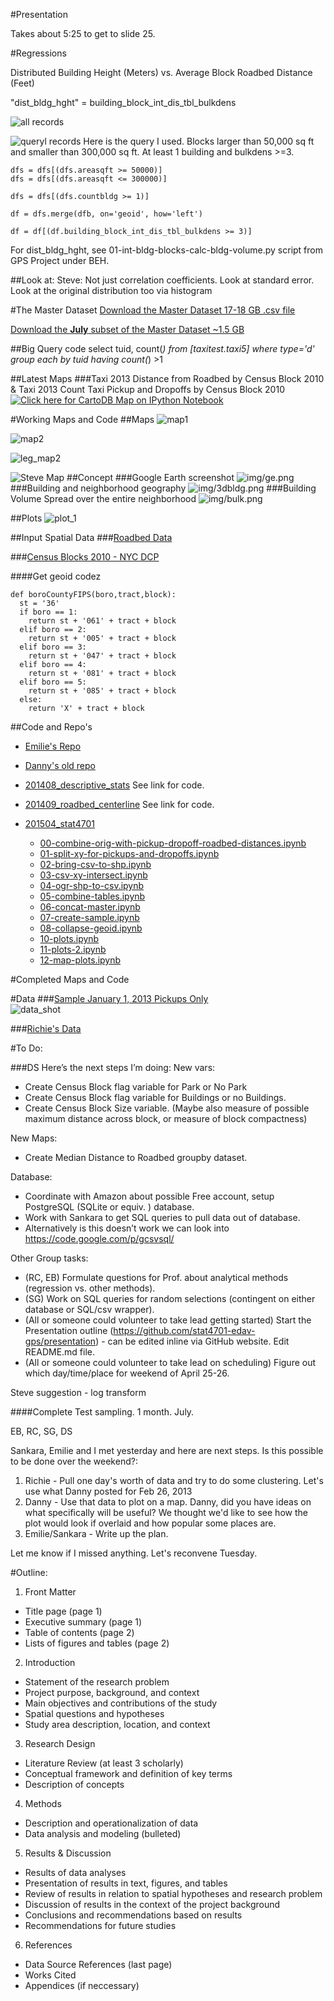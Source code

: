 #Presentation

Takes about 5:25 to get to slide 25. 




#Regressions

Distributed Building Height (Meters) vs. Average Block Roadbed Distance (Feet)

"dist_bldg_hght" = building_block_int_dis_tbl_bulkdens


![all records](img/figure_all.png)

![queryl records](img/figure_query.png)
Here is the query I used. Blocks larger than 50,000 sq ft and smaller than 300,000 sq ft. At least 1 building and bulkdens >=3.

	dfs = dfs[(dfs.areasqft >= 50000)]
	dfs = dfs[(dfs.areasqft <= 300000)]

	dfs = dfs[(dfs.countbldg >= 1)]

	df = dfs.merge(dfb, on='geoid', how='left')

	df = df[(df.building_block_int_dis_tbl_bulkdens >= 3)]

For dist_bldg_hght, see 01-int-bldg-blocks-calc-bldg-volume.py script from GPS Project under BEH. 

##Look at:
Steve: Not just correlation coefficients. Look at standard error. Look at the original distribution too via histogram

#The Master Dataset
[Download the Master Dataset 17-18 GB .csv file](https://www.dropbox.com/s/c1lcdjp8x66fehe/taxi_2013.csv?dl=0)

[Download the **July** subset of the Master Dataset ~1.5 GB](https://www.dropbox.com/s/n640541r8qe52ie/taxi_2013_m07.csv?dl=0)

##Big Query code
	select tuid, count(*) from [taxitest.taxi5]  where type='d' group each by tuid having count(*) >1



##Latest Maps
###Taxi 2013 Distance from Roadbed by Census Block 2010 & Taxi 2013 Count Taxi Pickup and Dropoffs by Census Block 2010
[![Click here for CartoDB Map on IPython Notebook](img/cartodb_screenshot.png)](http://nbviewer.ipython.org/github/nygeog/taxi/blob/master/tasks/201504_stat4701/22-map-plots.ipynb)

#Working Maps and Code
##Maps
![map1](https://raw.githubusercontent.com/stat4701-edav-gps/gps-taxi/master/img/bldg_distance.png)

![map2](https://raw.githubusercontent.com/stat4701-edav-gps/gps-taxi/master/img/midtown_20130101.png)

![leg_map2](https://raw.githubusercontent.com/stat4701-edav-gps/gps-taxi/master/img/midtown_20130101_legend.png)

![Steve Map](img/gps_map_v02.png)
##Concept
###Google Earth screenshot
![img/ge.png](img/ge.png)
###Building and neighborhood geography
![img/3dbldg.png](img/3dbldg.png)
###Building Volume Spread over the entire neighborhood
![img/bulk.png](img/bulk.png)


##Plots
![plot_1](https://raw.githubusercontent.com/stat4701-edav-gps/gps-taxi/master/img/plot_1.png)

##Input Spatial Data
###[Roadbed Data](https://data.cityofnewyork.us/City-Government/Roadbed/xgwd-7vhd)

###[Census Blocks 2010 - NYC DCP](http://www.nyc.gov/html/dcp/download/bytes/nycb2010_11a.zip)

####Get geoid codez

	def boroCountyFIPS(boro,tract,block):
	  st = '36'
	  if boro == 1:
	    return st + '061' + tract + block
	  elif boro == 2:
	    return st + '005' + tract + block
	  elif boro == 3:
	    return st + '047' + tract + block
	  elif boro == 4:
	    return st + '081' + tract + block
	  elif boro == 5:
	    return st + '085' + tract + block
	  else:
	    return 'X' + tract + block

##Code and Repo's
* [Emilie's Repo](https://github.com/embruze/edav/blob/gh-pages/_posts/2015-03-30-redsproject.md)

* [Danny's old repo](https://github.com/nygeog/gps_urban)

* [201408_descriptive_stats](https://github.com/nygeog/taxi/tree/master/tasks/201408_descriptive_stats) See link for code. 

* [201409_roadbed_centerline](https://github.com/nygeog/taxi/tree/master/tasks/201409_roadbed_centerline) See link for code. 

* [201504_stat4701](https://github.com/nygeog/taxi/tree/master/tasks/201504_stat4701)

	* [00-combine-orig-with-pickup-dropoff-roadbed-distances.ipynb](http://nbviewer.ipython.org/github/nygeog/taxi/blob/master/tasks/201504_stat4701/00-combine-orig-with-pickup-dropoff-roadbed-distances.ipynb)
	* [01-split-xy-for-pickups-and-dropoffs.ipynb](http://nbviewer.ipython.org/github/nygeog/taxi/blob/master/tasks/201504_stat4701/01-split-xy-for-pickups-and-dropoffs.ipynb)
	* [02-bring-csv-to-shp.ipynb](http://nbviewer.ipython.org/github/nygeog/taxi/blob/master/tasks/201504_stat4701/02-bring-csv-to-shp.ipynb)
	* [03-csv-xy-intersect.ipynb](http://nbviewer.ipython.org/github/nygeog/taxi/blob/master/tasks/201504_stat4701/03-csv-xy-intersect.ipynb)
	* [04-ogr-shp-to-csv.ipynb](http://nbviewer.ipython.org/github/nygeog/taxi/blob/master/tasks/201504_stat4701/04-ogr-shp-to-csv.ipynb)
	* [05-combine-tables.ipynb](http://nbviewer.ipython.org/github/nygeog/taxi/blob/master/tasks/201504_stat4701/05-combine-tables.ipynb)
	* [06-concat-master.ipynb](http://nbviewer.ipython.org/github/nygeog/taxi/blob/master/tasks/201504_stat4701/06-concat-master.ipynb)
	* [07-create-sample.ipynb](http://nbviewer.ipython.org/github/nygeog/taxi/blob/master/tasks/201504_stat4701/07-create-sample.ipynb)
	* [08-collapse-geoid.ipynb](http://nbviewer.ipython.org/github/nygeog/taxi/blob/master/tasks/201504_stat4701/08-collapse-geoid.ipynb)
	* [10-plots.ipynb](http://nbviewer.ipython.org/github/nygeog/taxi/blob/master/tasks/201504_stat4701/10-plots.ipynb)
	* [11-plots-2.ipynb](http://nbviewer.ipython.org/github/nygeog/taxi/blob/master/tasks/201504_stat4701/11-plots-2.ipynb)
	* [12-map-plots.ipynb](http://nbviewer.ipython.org/github/nygeog/taxi/blob/master/tasks/201504_stat4701/12-map-plots.ipynb)
	
#Completed Maps and Code

#Data
###[Sample January 1, 2013 Pickups Only](https://github.com/stat4701-edav-gps/gps-taxi/blob/master/data/p_20130101_avg_dist.csv)	
![data_shot](https://raw.githubusercontent.com/stat4701-edav-gps/gps-taxi/master/img/data_shot.png)
	
###[Richie's Data](https://github.com/stat4701-edav-gps/gps-taxi/tree/master/data/rc_data/Archive)
	
#To Do:

###DS 
Here’s the next steps I’m doing:
New vars:

* Create Census Block flag variable for Park or No Park 
* Create Census Block flag variable for Buildings or no Buildings.
* Create Census Block Size variable. (Maybe also measure of possible maximum distance across block, or measure of block compactness) 

New Maps:

* Create Median Distance to Roadbed groupby dataset.

Database:

* Coordinate with Amazon about possible Free account, setup PostgreSQL (SQLite or equiv. ) database.
* Work with Sankara to get SQL queries to pull data out of database. 
* Alternatively is this doesn’t work we can look into https://code.google.com/p/gcsvsql/



Other Group tasks:

* (RC, EB) Formulate questions for Prof. about analytical methods (regression vs. other methods).
* (SG) Work on SQL queries for random selections (contingent on either database or SQL/csv wrapper). 
* (All or someone could volunteer to take lead getting started) Start the Presentation outline (https://github.com/stat4701-edav-gps/presentation) - can be edited inline via GitHub website. Edit README.md file.  
* (All or someone could volunteer to take lead on scheduling) Figure out which day/time/place for weekend of April 25-26. 


Steve suggestion - log transform

####Complete
Test sampling. 
1 month. July. 





EB, RC, SG, DS

Sankara, Emilie and I met yesterday and here are next steps. Is this possible to be done over the weekend?:

1. Richie - Pull one day's worth of data and try to do some clustering. Let's use what Danny posted for Feb 26, 2013
2. Danny - Use that data to plot on a map. Danny, did you have ideas on what specifically will be useful? We thought we'd like to see how the plot would look if overlaid and how popular some places are.
3. Emilie/Sankara - Write up the plan.

Let me know if I missed anything. Let's reconvene Tuesday.

#Outline:
1) Front Matter

* Title page (page 1)
* Executive summary (page 1)
* Table of contents (page 2)
* Lists of figures and tables (page 2)

2) Introduction

* Statement of the research problem
* Project purpose, background, and context
* Main objectives and contributions of the study
* Spatial questions and hypotheses
* Study area description, location, and context

3) Research Design

* Literature Review (at least 3 scholarly)
* Conceptual framework and definition of key terms
* Description of concepts

4) Methods

* Description and operationalization of data
* Data analysis and modeling (bulleted)


5) Results & Discussion

* Results of data analyses
* Presentation of results in text, figures, and tables
* Review of results in relation to spatial hypotheses and research problem
* Discussion of results in the context of the project background
* Conclusions and recommendations based on results
* Recommendations for future studies

6) References	

* Data Source References (last page)
* Works Cited
* Appendices (if neccessary)